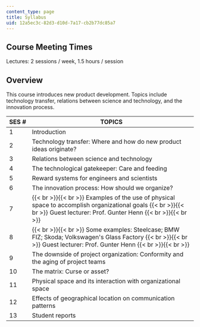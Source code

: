 ```yaml
---
content_type: page
title: Syllabus
uid: 12a5ec3c-82d3-d10d-7a17-cb2b77dc85a7
---
```


Course Meeting Times
--------------------

Lectures: 2 sessions / week, 1.5 hours / session

Overview
--------

This course introduces new product development. Topics include technology transfer, relations between science and technology, and the innovation process.

| SES # | TOPICS |
| --- | --- |
| 1 | Introduction |
| 2 | Technology transfer: Where and how do new product ideas originate? |
| 3 | Relations between science and technology |
| 4 | The technological gatekeeper: Care and feeding |
| 5 | Reward systems for engineers and scientists |
| 6 | The innovation process: How should we organize? |
| 7 |  {{< br >}}{{< br >}} Examples of the use of physical space to accomplish organizational goals {{< br >}}{{< br >}} Guest lecturer: Prof. Gunter Henn {{< br >}}{{< br >}}  |
| 8 |  {{< br >}}{{< br >}} Some examples: Steelcase; BMW FIZ; Skoda; Volkswagen's Glass Factory {{< br >}}{{< br >}} Guest lecturer: Prof. Gunter Henn {{< br >}}{{< br >}}  |
| 9 | The downside of project organization: Conformity and the aging of project teams |
| 10 | The matrix: Curse or asset? |
| 11 | Physical space and its interaction with organizational space |
| 12 | Effects of geographical location on communication patterns |
| 13 | Student reports